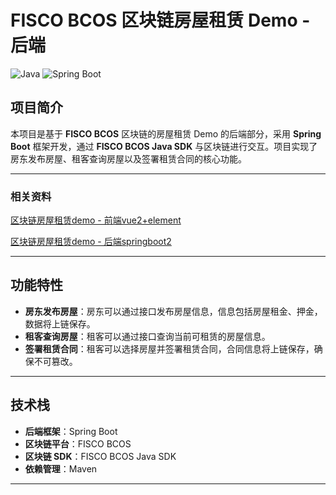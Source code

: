# FISCO BCOS 区块链房屋租赁 Demo - 后端

  ![Java](https://img.shields.io/badge/Java-11-orange)
  ![Spring Boot](https://img.shields.io/badge/Spring%20Boot-2.7.0-green)

## 项目简介

本项目是基于 **FISCO BCOS** 区块链的房屋租赁 Demo 的后端部分，采用 **Spring Boot** 框架开发，通过 **FISCO BCOS Java SDK** 与区块链进行交互。项目实现了房东发布房屋、租客查询房屋以及签署租赁合同的核心功能。

---


  ### 相关资料

  [区块链房屋租赁demo - 前端vue2+element](https://github.com/gjy945/Blockchain-Property-Rental-fronted.git)

  [区块链房屋租赁demo - 后端springboot2](https://github.com/gjy945/Blockchain-Property-Rental-backed.git)

---

## 功能特性

- **房东发布房屋**：房东可以通过接口发布房屋信息，信息包括房屋租金、押金，数据将上链保存。
- **租客查询房屋**：租客可以通过接口查询当前可租赁的房屋信息。
- **签署租赁合同**：租客可以选择房屋并签署租赁合同，合同信息将上链保存，确保不可篡改。

---

## 技术栈

- **后端框架**：Spring Boot
- **区块链平台**：FISCO BCOS
- **区块链 SDK**：FISCO BCOS Java SDK
- **依赖管理**：Maven

---
